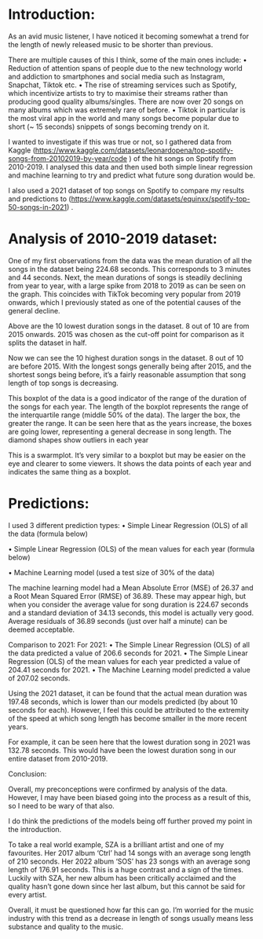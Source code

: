 # Introduction:

As an avid music listener, I have noticed it becoming somewhat a trend for the length of newly released music to be shorter than previous. 

There are multiple causes of this I think, some of the main ones include: 
•	Reduction of attention spans of people due to the new technology world and addiction to smartphones and social media such as Instagram, Snapchat, Tiktok etc.
•	The rise of streaming services such as Spotify, which incentivize artists to try to maximise their streams rather than producing good quality albums/singles. There are now over 20 songs on many albums which was extremely rare of before. 
•	Tiktok in particular is the most viral app in the world and many songs become popular due to short (~ 15 seconds) snippets of songs becoming trendy on it.

I wanted to investigate if this was true or not, so I gathered data from Kaggle (https://www.kaggle.com/datasets/leonardopena/top-spotify-songs-from-20102019-by-year/code ) of the hit songs on Spotify from 2010-2019. I analysed this data and then used both simple linear regression and machine learning to try and predict what future song duration would be.

I also used a 2021 dataset of top songs on Spotify to compare my results and predictions to (https://www.kaggle.com/datasets/equinxx/spotify-top-50-songs-in-2021) .

# Analysis of 2010-2019 dataset:

  
One of my first observations from the data was the mean duration of all the songs in the dataset being 224.68 seconds. This corresponds to 3 minutes and 44 seconds. 
Next, the mean durations of songs is steadily declining from year to year, with a large spike from 2018 to 2019 as can be seen on the graph. This coincides with TikTok becoming very popular from 2019 onwards, which I previously stated as one of the potential causes of the general decline.




  

Above are the 10 lowest duration songs in the dataset. 8 out of 10 are from 2015 onwards. 2015 was chosen as the cut-off point for comparison as it splits the dataset in half.


 

Now we can see the 10 highest duration songs in the dataset. 8 out of 10 are before 2015.
With the longest songs generally being after 2015, and the shortest songs being before, it’s a fairly reasonable assumption that song length of top songs is decreasing.


 

This boxplot of the data is a good indicator of the range of the duration of the songs for each year. The length of the boxplot represents the range of the interquartile range (middle 50% of the data). The larger the box, the greater the range. It can be seen here that as the years increase, the boxes are going lower, representing a general decrease in song length. The diamond shapes show outliers in each year

 

This is a swarmplot. It’s very similar to a boxplot but may be easier on the eye and clearer to some viewers. It shows the data points of each year and indicates the same thing as a boxplot.





# Predictions:

I used 3 different prediction types:
•	Simple Linear Regression (OLS) of all the data (formula below)
 
•	Simple Linear Regression (OLS) of the mean values for each year (formula below)
 
•	Machine Learning model (used a test size of 30% of the data)


The machine learning model had a Mean Absolute Error (MSE) of 26.37 and a Root Mean Squared Error (RMSE) of 36.89. These may appear high, but when you consider the average value for song duration is 224.67 seconds and a standard deviation of 34.13 seconds, this model is actually very good. Average residuals of 36.89 seconds (just over half a minute) can be deemed acceptable.



Comparison to 2021:
    For 2021:
•	The Simple Linear Regression (OLS) of all the data predicted a value of 206.6 seconds for 2021.
•	The Simple Linear Regression (OLS) of the mean values for each year predicted a value of 204.41 seconds for 2021.
•	The Machine Learning model predicted a value of 207.02 seconds.

Using the 2021 dataset, it can be found that the actual mean duration was 197.48 seconds, which is lower than our models predicted (by about 10 seconds for each). However, I feel this could be attributed to the extremity of the speed at which song length has become smaller in the more recent years. 




 

For example, it can be seen here that the lowest duration song in 2021 was 132.78 seconds. This would have been the lowest duration song in our entire dataset from 2010-2019.




Conclusion:

Overall, my preconceptions were confirmed by analysis of the data. However, I may have been biased going into the process as a result of this, so I need to be wary of that also. 

I do think the predictions of the models being off further proved my point in the introduction. 

To take a real world example, SZA is a brilliant artist and one of my favourites. Her 2017 album ‘Ctrl’ had 14 songs with an average song length of 210 seconds. Her 2022 album ‘SOS’ has 23 songs with an average song length of 176.91 seconds. This is a huge contrast and a sign of the times. Luckily with SZA, her new album has been critically acclaimed and the quality hasn’t gone down since her last album, but this cannot be said for every artist. 

Overall, it must be questioned how far this can go. I’m worried for the music industry with this trend as a decrease in length of songs usually means less substance and quality to the music.

